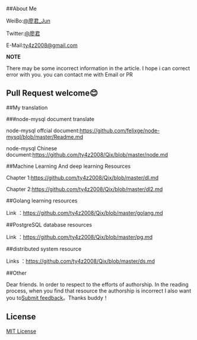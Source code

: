 

##About Me

WeiBo:[@廖君_Jun](http://weibo.com/ty4z2008)

Twitter:[@廖君](https://twitter.com/ty4z2008)

E-Mail:ty4z2008@gmail.com


**NOTE** 

There may be some incorrect information in the article. I hope i can correct error with you.  you can contact me with Email or PR

## Pull Request welcome:blush:

##My translation

###node-mysql document translate

node-mysql offcial document:https://github.com/felixge/node-mysql/blob/master/Readme.md

node-mysql Chinese document:https://github.com/ty4z2008/Qix/blob/master/node.md

##Machine Learning And deep learning Resources

Chapter 1:https://github.com/ty4z2008/Qix/blob/master/dl.md

Chapter 2:https://github.com/ty4z2008/Qix/blob/master/dl2.md

##Golang learning resources

Link ：https://github.com/ty4z2008/Qix/blob/master/golang.md


##PostgreSQL database resources

Link  ：https://github.com/ty4z2008/Qix/blob/master/pg.md

##distributed system resource

Links ：https://github.com/ty4z2008/Qix/blob/master/ds.md

##Other

Dear friends. In order to respect to  the efforts   of authorship. In the reading process, when you find that resource the authorship is incorrect I also want you to[Submit feedback](https://github.com/ty4z2008/Qix/issues)。Thanks buddy！

## License

[MIT License](https://github.com/ty4z2008/Qix/blob/master/License.md)
